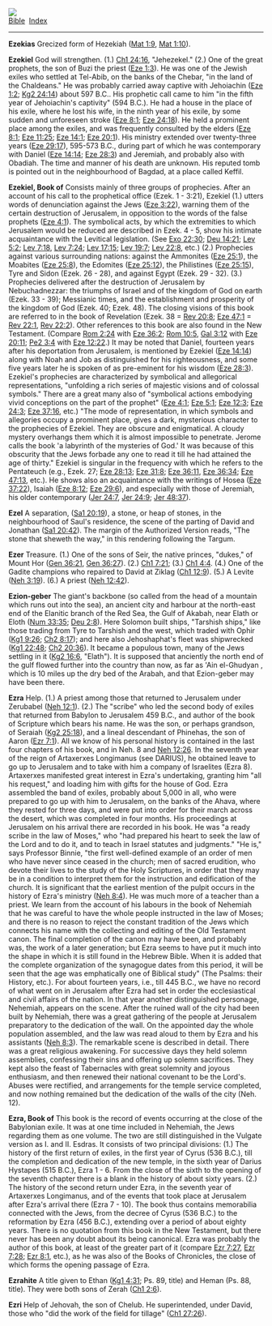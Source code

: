 [![](../../cdshop/ithlogo.png)](../../index)  
[Bible](../index)  [Index](index) 

------------------------------------------------------------------------

<span id="000">**Ezekias**</span> Grecized form of Hezekiah ([Mat
1:9](../kjv/mat001.htm#009), [Mat 1:10](../kjv/mat001.htm#010)).

<span id="001">**Ezekiel**</span> God will strengthen. (1.) [Ch1
24:16](../kjv/ch1024.htm#016), "Jehezekel." (2.) One of the great
prophets, the son of Buzi the priest ([Eze 1:3](../kjv/eze001.htm#003)).
He was one of the Jewish exiles who settled at Tel-Abib, on the banks of
the Chebar, "in the land of the Chaldeans." He was probably carried away
captive with Jehoiachin ([Eze 1:2](../kjv/eze001.htm#002); [Kg2
24:14](../kjv/kg2024.htm#014)) about 597 B.C.. His prophetic call came
to him "in the fifth year of Jehoiachin's captivity" (594 B.C.). He had
a house in the place of his exile, where he lost his wife, in the ninth
year of his exile, by some sudden and unforeseen stroke ([Eze
8:1](../kjv/eze008.htm#001); [Eze 24:18](../kjv/eze024.htm#018)). He
held a prominent place among the exiles, and was frequently consulted by
the elders ([Eze 8:1](../kjv/eze008.htm#001); [Eze
11:25](../kjv/eze011.htm#025); [Eze 14:1](../kjv/eze014.htm#001); [Eze
20:1](../kjv/eze020.htm#001)). His ministry extended over twenty-three
years ([Eze 29:17](../kjv/eze029.htm#017)), 595-573 B.C., during part of
which he was contemporary with Daniel ([Eze
14:14](../kjv/eze014.htm#014); [Eze 28:3](../kjv/eze028.htm#003)) and
Jeremiah, and probably also with Obadiah. The time and manner of his
death are unknown. His reputed tomb is pointed out in the neighbourhood
of Bagdad, at a place called Keffil.

<span id="002">**Ezekiel, Book of**</span> Consists mainly of three
groups of prophecies. After an account of his call to the prophetical
office (Ezek. 1 - 3:21), Ezekiel (1.) utters words of denunciation
against the Jews ([Eze 3:22](../kjv/eze003.htm#022)), warning them of
the certain destruction of Jerusalem, in opposition to the words of the
false prophets ([Eze 4:1](../kjv/eze004.htm#001)). The symbolical acts,
by which the extremities to which Jerusalem would be reduced are
described in Ezek. 4 - 5, show his intimate acquaintance with the
Levitical legislation. (See [Exo 22:30](../kjv/exo022.htm#030); [Deu
14:21](../kjv/deu014.htm#021); [Lev 5:2](../kjv/lev005.htm#002); [Lev
7:18](../kjv/lev007.htm#018), [Lev 7:24](../kjv/lev007.htm#024); [Lev
17:15](../kjv/lev017.htm#015); [Lev 19:7](../kjv/lev019.htm#007); [Lev
22:8](../kjv/lev022.htm#008), etc.) (2.) Prophecies against various
surrounding nations: against the Ammonites ([Eze
25:1](../kjv/eze025.htm#001)), the Moabites ([Eze
25:8](../kjv/eze025.htm#008)), the Edomites ([Eze
25:12](../kjv/eze025.htm#012)), the Philistines ([Eze
25:15](../kjv/eze025.htm#015)), Tyre and Sidon (Ezek. 26 - 28), and
against Egypt (Ezek. 29 - 32). (3.) Prophecies delivered after the
destruction of Jerusalem by Nebuchadnezzar: the triumphs of Israel and
of the kingdom of God on earth (Ezek. 33 - 39); Messianic times, and the
establishment and prosperity of the kingdom of God (Ezek. 40; Ezek. 48).
The closing visions of this book are referred to in the book of
Revelation (Ezek. 38 = [Rev 20:8](../kjv/rev020.htm#008); [Eze
47:1](../kjv/eze047.htm#001) = [Rev 22:1](../kjv/rev022.htm#001), [Rev
22:2](../kjv/rev022.htm#002)). Other references to this book are also
found in the New Testament. (Compare [Rom 2:24](../kjv/rom002.htm#024)
with [Eze 36:2](../kjv/eze036.htm#002); [Rom
10:5](../kjv/rom010.htm#005), [Gal 3:12](../kjv/gal003.htm#012) with
[Eze 20:11](../kjv/eze020.htm#011); [Pe2 3:4](../kjv/pe2003.htm#004)
with [Eze 12:22](../kjv/eze012.htm#022).) It may be noted that Daniel,
fourteen years after his deportation from Jerusalem, is mentioned by
Ezekiel ([Eze 14:14](../kjv/eze014.htm#014)) along with Noah and Job as
distinguished for his righteousness, and some five years later he is
spoken of as pre-eminent for his wisdom ([Eze
28:3](../kjv/eze028.htm#003)). Ezekiel's prophecies are characterized by
symbolical and allegorical representations, "unfolding a rich series of
majestic visions and of colossal symbols." There are a great many also
of "symbolical actions embodying vivid conceptions on the part of the
prophet" ([Eze 4:1](../kjv/eze004.htm#001); [Eze
5:1](../kjv/eze005.htm#001); [Eze 12:3](../kjv/eze012.htm#003); [Eze
24:3](../kjv/eze024.htm#003); [Eze 37:16](../kjv/eze037.htm#016), etc.)
"The mode of representation, in which symbols and allegories occupy a
prominent place, gives a dark, mysterious character to the prophecies of
Ezekiel. They are obscure and enigmatical. A cloudy mystery overhangs
them which it is almost impossible to penetrate. Jerome calls the book
'a labyrinth of the mysteries of God.' It was because of this obscurity
that the Jews forbade any one to read it till he had attained the age of
thirty." Ezekiel is singular in the frequency with which he refers to
the Pentateuch (e.g., Ezek. 27; [Eze 28:13](../kjv/eze028.htm#013); [Eze
31:8](../kjv/eze031.htm#008); [Eze 36:11](../kjv/eze036.htm#011), [Eze
36:34](../kjv/eze036.htm#034); [Eze 47:13](../kjv/eze047.htm#013),
etc.). He shows also an acquaintance with the writings of Hosea ([Eze
37:22](../kjv/eze037.htm#022)), Isaiah ([Eze
8:12](../kjv/eze008.htm#012); [Eze 29:6](../kjv/eze029.htm#006)), and
especially with those of Jeremiah, his older contemporary ([Jer
24:7](../kjv/jer024.htm#007), [Jer 24:9](../kjv/jer024.htm#009); [Jer
48:37](../kjv/jer048.htm#037)).

<span id="003">**Ezel**</span> A separation, ([Sa1
20:19](../kjv/sa1020.htm#019)), a stone, or heap of stones, in the
neighbourhood of Saul's residence, the scene of the parting of David and
Jonathan ([Sa1 20:42](../kjv/sa1020.htm#042)). The margin of the
Authorized Version reads, "The stone that sheweth the way," in this
rendering following the Targum.

<span id="004">**Ezer**</span> Treasure. (1.) One of the sons of Seir,
the native princes, "dukes," of Mount Hor ([Gen
36:21](../kjv/gen036.htm#021), [Gen 36:27](../kjv/gen036.htm#027)). (2.)
[Ch1 7:21](../kjv/ch1007.htm#021); (3.) [Ch1
4:4](../kjv/ch1004.htm#004). (4.) One of the Gadite champions who
repaired to David at Ziklag ([Ch1 12:9](../kjv/ch1012.htm#009)). (5.) A
Levite ([Neh 3:19](../kjv/neh003.htm#019)). (6.) A priest ([Neh
12:42](../kjv/neh012.htm#042)).

<span id="005">**Ezion-geber**</span> The giant's backbone (so called
from the head of a mountain which runs out into the sea), an ancient
city and harbour at the north-east end of the Elanitic branch of the Red
Sea, the Gulf of Akabah, near Elath or Eloth ([Num
33:35](../kjv/num033.htm#035); [Deu 2:8](../kjv/deu002.htm#008)). Here
Solomon built ships, "Tarshish ships," like those trading from Tyre to
Tarshish and the west, which traded with Ophir ([Kg1
9:26](../kjv/kg1009.htm#026); [Ch2 8:17](../kjv/ch2008.htm#017)); and
here also Jehoshaphat's fleet was shipwrecked ([Kg1
22:48](../kjv/kg1022.htm#048); [Ch2 20:36](../kjv/ch2020.htm#036)). It
became a populous town, many of the Jews settling in it ([Kg2
16:6](../kjv/kg2016.htm#006), "Elath"). It is supposed that anciently
the north end of the gulf flowed further into the country than now, as
far as 'Ain el-Ghudyan , which is 10 miles up the dry bed of the Arabah,
and that Ezion-geber may have been there.

<span id="006">**Ezra**</span> Help. (1.) A priest among those that
returned to Jerusalem under Zerubabel ([Neh
12:1](../kjv/neh012.htm#001)). (2.) The "scribe" who led the second body
of exiles that returned from Babylon to Jerusalem 459 B.C., and author
of the book of Scripture which bears his name. He was the son, or
perhaps grandson, of Seraiah ([Kg2 25:18](../kjv/kg2025.htm#018)), and a
lineal descendant of Phinehas, the son of Aaron ([Ezr
7:1](../kjv/ezr007.htm#001)). All we know of his personal history is
contained in the last four chapters of his book, and in Neh. 8 and [Neh
12:26](../kjv/neh012.htm#026). In the seventh year of the reign of
Artaxerxes Longimanus (see DARIUS), he obtained leave to go up to
Jerusalem and to take with him a company of Israelites (Ezra 8).
Artaxerxes manifested great interest in Ezra's undertaking, granting him
"all his request," and loading him with gifts for the house of God. Ezra
assembled the band of exiles, probably about 5,000 in all, who were
prepared to go up with him to Jerusalem, on the banks of the Ahava,
where they rested for three days, and were put into order for their
march across the desert, which was completed in four months. His
proceedings at Jerusalem on his arrival there are recorded in his book.
He was "a ready scribe in the law of Moses," who "had prepared his heart
to seek the law of the Lord and to do it, and to teach in Israel
statutes and judgments." "He is," says Professor Binnie, "the first
well-defined example of an order of men who have never since ceased in
the church; men of sacred erudition, who devote their lives to the study
of the Holy Scriptures, in order that they may be in a condition to
interpret them for the instruction and edification of the church. It is
significant that the earliest mention of the pulpit occurs in the
history of Ezra's ministry ([Neh 8:4](../kjv/neh008.htm#004)). He was
much more of a teacher than a priest. We learn from the account of his
labours in the book of Nehemiah that he was careful to have the whole
people instructed in the law of Moses; and there is no reason to reject
the constant tradition of the Jews which connects his name with the
collecting and editing of the Old Testament canon. The final completion
of the canon may have been, and probably was, the work of a later
generation; but Ezra seems to have put it much into the shape in which
it is still found in the Hebrew Bible. When it is added that the
complete organization of the synagogue dates from this period, it will
be seen that the age was emphatically one of Biblical study" (The
Psalms: their History, etc.). For about fourteen years, i.e., till 445
B.C., we have no record of what went on in Jerusalem after Ezra had set
in order the ecclesiastical and civil affairs of the nation. In that
year another distinguished personage, Nehemiah, appears on the scene.
After the ruined wall of the city had been built by Nehemiah, there was
a great gathering of the people at Jerusalem preparatory to the
dedication of the wall. On the appointed day the whole population
assembled, and the law was read aloud to them by Ezra and his assistants
([Neh 8:3](../kjv/neh008.htm#003)). The remarkable scene is described in
detail. There was a great religious awakening. For successive days they
held solemn assemblies, confessing their sins and offering up solemn
sacrifices. They kept also the feast of Tabernacles with great solemnity
and joyous enthusiasm, and then renewed their national covenant to be
the Lord's. Abuses were rectified, and arrangements for the temple
service completed, and now nothing remained but the dedication of the
walls of the city (Neh. 12).

<span id="007">**Ezra, Book of**</span> This book is the record of
events occurring at the close of the Babylonian exile. It was at one
time included in Nehemiah, the Jews regarding them as one volume. The
two are still distinguished in the Vulgate version as I. and II. Esdras.
It consists of two principal divisions: (1.) The history of the first
return of exiles, in the first year of Cyrus (536 B.C.), till the
completion and dedication of the new temple, in the sixth year of Darius
Hystapes (515 B.C.), Ezra 1 - 6. From the close of the sixth to the
opening of the seventh chapter there is a blank in the history of about
sixty years. (2.) The history of the second return under Ezra, in the
seventh year of Artaxerxes Longimanus, and of the events that took place
at Jerusalem after Ezra's arrival there (Ezra 7 - 10). The book thus
contains memorabilia connected with the Jews, from the decree of Cyrus
(536 B.C.) to the reformation by Ezra (456 B.C.), extending over a
period of about eighty years. There is no quotation from this book in
the New Testament, but there never has been any doubt about its being
canonical. Ezra was probably the author of this book, at least of the
greater part of it (compare [Ezr 7:27](../kjv/ezr007.htm#027), [Ezr
7:28](../kjv/ezr007.htm#028); [Ezr 8:1](../kjv/ezr008.htm#001), etc.),
as he was also of the Books of Chronicles, the close of which forms the
opening passage of Ezra.

<span id="008">**Ezrahite**</span> A title given to Ethan ([Kg1
4:31](../kjv/kg1004.htm#031); Ps. 89, title) and Heman (Ps. 88, title).
They were both sons of Zerah ([Ch1 2:6](../kjv/ch1002.htm#006)).

<span id="009">**Ezri**</span> Help of Jehovah, the son of Chelub. He
superintended, under David, those who "did the work of the field for
tillage" ([Ch1 27:26](../kjv/ch1027.htm#026)).
